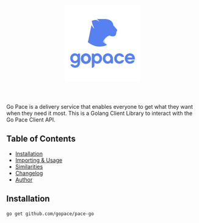 <h1 align="center"> <img src="./gopace-logo.svg"> </h1> <br>

Go Pace is a delivery service that enables everyone to get what they want when they need it most. This is a Golang Client Library to interact with the Go Pace Client API.


## Table of Contents

* [Installation](#installation)
* [Importing & Usage](#usage)
* [Similarities](#similarities)
* [Changelog](#chanelog)
* [Author](#author)
  
## Installation

```
go get github.com/gopace/pace-go